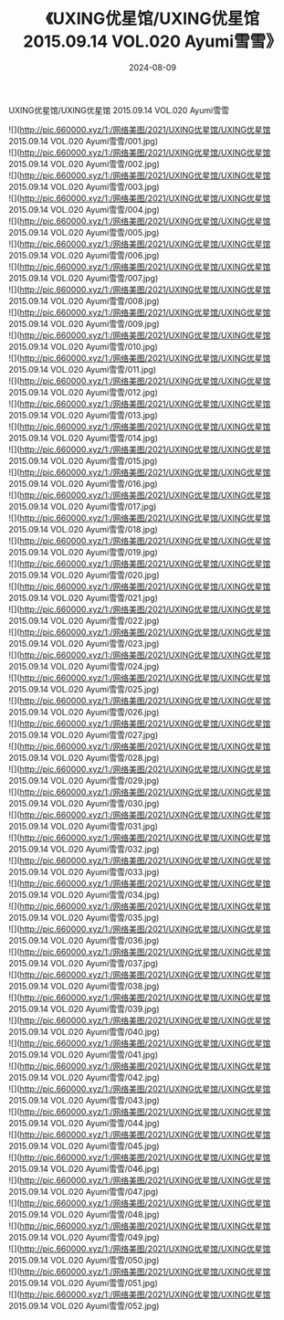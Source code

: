 ﻿---
layout: post
title:  《UXING优星馆/UXING优星馆 2015.09.14 VOL.020 Ayumi雪雪》
date:   2024-08-09
img: http://pic.660000.xyz/1:/网络美图/2021/UXING优星馆/UXING优星馆 2015.09.14 VOL.020 Ayumi雪雪/000.jpg
categories: [美女, 清纯, 唯美]
---

UXING优星馆/UXING优星馆 2015.09.14 VOL.020 Ayumi雪雪

 ![](http://pic.660000.xyz/1:/网络美图/2021/UXING优星馆/UXING优星馆 2015.09.14 VOL.020 Ayumi雪雪/001.jpg) <br>![](http://pic.660000.xyz/1:/网络美图/2021/UXING优星馆/UXING优星馆 2015.09.14 VOL.020 Ayumi雪雪/002.jpg) <br>![](http://pic.660000.xyz/1:/网络美图/2021/UXING优星馆/UXING优星馆 2015.09.14 VOL.020 Ayumi雪雪/003.jpg) <br>![](http://pic.660000.xyz/1:/网络美图/2021/UXING优星馆/UXING优星馆 2015.09.14 VOL.020 Ayumi雪雪/004.jpg) <br>![](http://pic.660000.xyz/1:/网络美图/2021/UXING优星馆/UXING优星馆 2015.09.14 VOL.020 Ayumi雪雪/005.jpg) <br>![](http://pic.660000.xyz/1:/网络美图/2021/UXING优星馆/UXING优星馆 2015.09.14 VOL.020 Ayumi雪雪/006.jpg) <br>![](http://pic.660000.xyz/1:/网络美图/2021/UXING优星馆/UXING优星馆 2015.09.14 VOL.020 Ayumi雪雪/007.jpg) <br>![](http://pic.660000.xyz/1:/网络美图/2021/UXING优星馆/UXING优星馆 2015.09.14 VOL.020 Ayumi雪雪/008.jpg) <br>![](http://pic.660000.xyz/1:/网络美图/2021/UXING优星馆/UXING优星馆 2015.09.14 VOL.020 Ayumi雪雪/009.jpg) <br>![](http://pic.660000.xyz/1:/网络美图/2021/UXING优星馆/UXING优星馆 2015.09.14 VOL.020 Ayumi雪雪/010.jpg) <br>![](http://pic.660000.xyz/1:/网络美图/2021/UXING优星馆/UXING优星馆 2015.09.14 VOL.020 Ayumi雪雪/011.jpg) <br>![](http://pic.660000.xyz/1:/网络美图/2021/UXING优星馆/UXING优星馆 2015.09.14 VOL.020 Ayumi雪雪/012.jpg) <br>![](http://pic.660000.xyz/1:/网络美图/2021/UXING优星馆/UXING优星馆 2015.09.14 VOL.020 Ayumi雪雪/013.jpg) <br>![](http://pic.660000.xyz/1:/网络美图/2021/UXING优星馆/UXING优星馆 2015.09.14 VOL.020 Ayumi雪雪/014.jpg) <br>![](http://pic.660000.xyz/1:/网络美图/2021/UXING优星馆/UXING优星馆 2015.09.14 VOL.020 Ayumi雪雪/015.jpg) <br>![](http://pic.660000.xyz/1:/网络美图/2021/UXING优星馆/UXING优星馆 2015.09.14 VOL.020 Ayumi雪雪/016.jpg) <br>![](http://pic.660000.xyz/1:/网络美图/2021/UXING优星馆/UXING优星馆 2015.09.14 VOL.020 Ayumi雪雪/017.jpg) <br>![](http://pic.660000.xyz/1:/网络美图/2021/UXING优星馆/UXING优星馆 2015.09.14 VOL.020 Ayumi雪雪/018.jpg) <br>![](http://pic.660000.xyz/1:/网络美图/2021/UXING优星馆/UXING优星馆 2015.09.14 VOL.020 Ayumi雪雪/019.jpg) <br>![](http://pic.660000.xyz/1:/网络美图/2021/UXING优星馆/UXING优星馆 2015.09.14 VOL.020 Ayumi雪雪/020.jpg) <br>![](http://pic.660000.xyz/1:/网络美图/2021/UXING优星馆/UXING优星馆 2015.09.14 VOL.020 Ayumi雪雪/021.jpg) <br>![](http://pic.660000.xyz/1:/网络美图/2021/UXING优星馆/UXING优星馆 2015.09.14 VOL.020 Ayumi雪雪/022.jpg) <br>![](http://pic.660000.xyz/1:/网络美图/2021/UXING优星馆/UXING优星馆 2015.09.14 VOL.020 Ayumi雪雪/023.jpg) <br>![](http://pic.660000.xyz/1:/网络美图/2021/UXING优星馆/UXING优星馆 2015.09.14 VOL.020 Ayumi雪雪/024.jpg) <br>![](http://pic.660000.xyz/1:/网络美图/2021/UXING优星馆/UXING优星馆 2015.09.14 VOL.020 Ayumi雪雪/025.jpg) <br>![](http://pic.660000.xyz/1:/网络美图/2021/UXING优星馆/UXING优星馆 2015.09.14 VOL.020 Ayumi雪雪/026.jpg) <br>![](http://pic.660000.xyz/1:/网络美图/2021/UXING优星馆/UXING优星馆 2015.09.14 VOL.020 Ayumi雪雪/027.jpg) <br>![](http://pic.660000.xyz/1:/网络美图/2021/UXING优星馆/UXING优星馆 2015.09.14 VOL.020 Ayumi雪雪/028.jpg) <br>![](http://pic.660000.xyz/1:/网络美图/2021/UXING优星馆/UXING优星馆 2015.09.14 VOL.020 Ayumi雪雪/029.jpg) <br>![](http://pic.660000.xyz/1:/网络美图/2021/UXING优星馆/UXING优星馆 2015.09.14 VOL.020 Ayumi雪雪/030.jpg) <br>![](http://pic.660000.xyz/1:/网络美图/2021/UXING优星馆/UXING优星馆 2015.09.14 VOL.020 Ayumi雪雪/031.jpg) <br>![](http://pic.660000.xyz/1:/网络美图/2021/UXING优星馆/UXING优星馆 2015.09.14 VOL.020 Ayumi雪雪/032.jpg) <br>![](http://pic.660000.xyz/1:/网络美图/2021/UXING优星馆/UXING优星馆 2015.09.14 VOL.020 Ayumi雪雪/033.jpg) <br>![](http://pic.660000.xyz/1:/网络美图/2021/UXING优星馆/UXING优星馆 2015.09.14 VOL.020 Ayumi雪雪/034.jpg) <br>![](http://pic.660000.xyz/1:/网络美图/2021/UXING优星馆/UXING优星馆 2015.09.14 VOL.020 Ayumi雪雪/035.jpg) <br>![](http://pic.660000.xyz/1:/网络美图/2021/UXING优星馆/UXING优星馆 2015.09.14 VOL.020 Ayumi雪雪/036.jpg) <br>![](http://pic.660000.xyz/1:/网络美图/2021/UXING优星馆/UXING优星馆 2015.09.14 VOL.020 Ayumi雪雪/037.jpg) <br>![](http://pic.660000.xyz/1:/网络美图/2021/UXING优星馆/UXING优星馆 2015.09.14 VOL.020 Ayumi雪雪/038.jpg) <br>![](http://pic.660000.xyz/1:/网络美图/2021/UXING优星馆/UXING优星馆 2015.09.14 VOL.020 Ayumi雪雪/039.jpg) <br>![](http://pic.660000.xyz/1:/网络美图/2021/UXING优星馆/UXING优星馆 2015.09.14 VOL.020 Ayumi雪雪/040.jpg) <br>![](http://pic.660000.xyz/1:/网络美图/2021/UXING优星馆/UXING优星馆 2015.09.14 VOL.020 Ayumi雪雪/041.jpg) <br>![](http://pic.660000.xyz/1:/网络美图/2021/UXING优星馆/UXING优星馆 2015.09.14 VOL.020 Ayumi雪雪/042.jpg) <br>![](http://pic.660000.xyz/1:/网络美图/2021/UXING优星馆/UXING优星馆 2015.09.14 VOL.020 Ayumi雪雪/043.jpg) <br>![](http://pic.660000.xyz/1:/网络美图/2021/UXING优星馆/UXING优星馆 2015.09.14 VOL.020 Ayumi雪雪/044.jpg) <br>![](http://pic.660000.xyz/1:/网络美图/2021/UXING优星馆/UXING优星馆 2015.09.14 VOL.020 Ayumi雪雪/045.jpg) <br>![](http://pic.660000.xyz/1:/网络美图/2021/UXING优星馆/UXING优星馆 2015.09.14 VOL.020 Ayumi雪雪/046.jpg) <br>![](http://pic.660000.xyz/1:/网络美图/2021/UXING优星馆/UXING优星馆 2015.09.14 VOL.020 Ayumi雪雪/047.jpg) <br>![](http://pic.660000.xyz/1:/网络美图/2021/UXING优星馆/UXING优星馆 2015.09.14 VOL.020 Ayumi雪雪/048.jpg) <br>![](http://pic.660000.xyz/1:/网络美图/2021/UXING优星馆/UXING优星馆 2015.09.14 VOL.020 Ayumi雪雪/049.jpg) <br>![](http://pic.660000.xyz/1:/网络美图/2021/UXING优星馆/UXING优星馆 2015.09.14 VOL.020 Ayumi雪雪/050.jpg) <br>![](http://pic.660000.xyz/1:/网络美图/2021/UXING优星馆/UXING优星馆 2015.09.14 VOL.020 Ayumi雪雪/051.jpg) <br>![](http://pic.660000.xyz/1:/网络美图/2021/UXING优星馆/UXING优星馆 2015.09.14 VOL.020 Ayumi雪雪/052.jpg) <br>